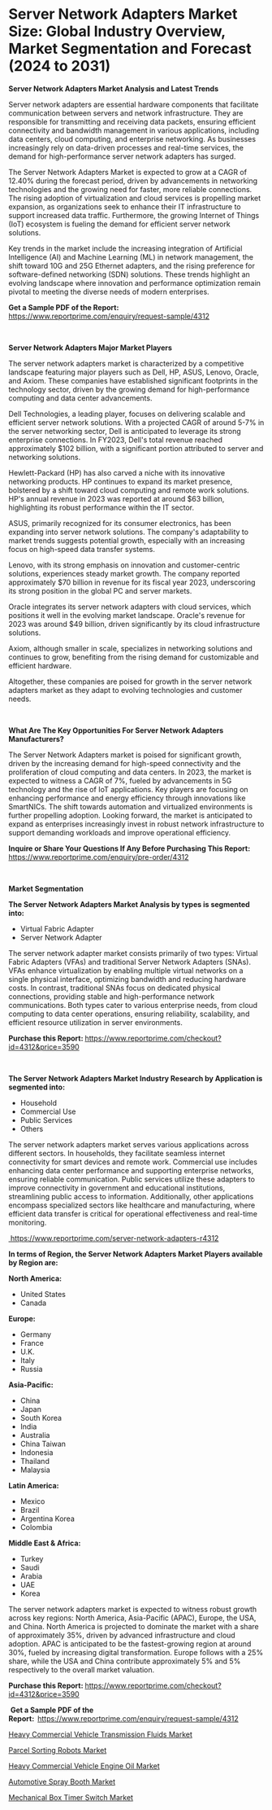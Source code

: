 <p><h1>Server Network Adapters Market Size: Global Industry Overview, Market Segmentation and Forecast (2024 to 2031)</h1></p><p><strong>Server Network Adapters Market Analysis and Latest Trends</strong></p>
<p><p>Server network adapters are essential hardware components that facilitate communication between servers and network infrastructure. They are responsible for transmitting and receiving data packets, ensuring efficient connectivity and bandwidth management in various applications, including data centers, cloud computing, and enterprise networking. As businesses increasingly rely on data-driven processes and real-time services, the demand for high-performance server network adapters has surged.</p><p>The Server Network Adapters Market is expected to grow at a CAGR of 12.40% during the forecast period, driven by advancements in networking technologies and the growing need for faster, more reliable connections. The rising adoption of virtualization and cloud services is propelling market expansion, as organizations seek to enhance their IT infrastructure to support increased data traffic. Furthermore, the growing Internet of Things (IoT) ecosystem is fueling the demand for efficient server network solutions.</p><p>Key trends in the market include the increasing integration of Artificial Intelligence (AI) and Machine Learning (ML) in network management, the shift toward 10G and 25G Ethernet adapters, and the rising preference for software-defined networking (SDN) solutions. These trends highlight an evolving landscape where innovation and performance optimization remain pivotal to meeting the diverse needs of modern enterprises.</p></p>
<p><strong>Get a Sample PDF of the Report:&nbsp;</strong> <a href="https://www.reportprime.com/enquiry/request-sample/4312">https://www.reportprime.com/enquiry/request-sample/4312</a></p>
<p>&nbsp;</p>
<p><strong>Server Network Adapters Major Market Players</strong></p>
<p><p>The server network adapters market is characterized by a competitive landscape featuring major players such as Dell, HP, ASUS, Lenovo, Oracle, and Axiom. These companies have established significant footprints in the technology sector, driven by the growing demand for high-performance computing and data center advancements.</p><p>Dell Technologies, a leading player, focuses on delivering scalable and efficient server network solutions. With a projected CAGR of around 5-7% in the server networking sector, Dell is anticipated to leverage its strong enterprise connections. In FY2023, Dell's total revenue reached approximately $102 billion, with a significant portion attributed to server and networking solutions.</p><p>Hewlett-Packard (HP) has also carved a niche with its innovative networking products. HP continues to expand its market presence, bolstered by a shift toward cloud computing and remote work solutions. HP's annual revenue in 2023 was reported at around $63 billion, highlighting its robust performance within the IT sector.</p><p>ASUS, primarily recognized for its consumer electronics, has been expanding into server network solutions. The company's adaptability to market trends suggests potential growth, especially with an increasing focus on high-speed data transfer systems.</p><p>Lenovo, with its strong emphasis on innovation and customer-centric solutions, experiences steady market growth. The company reported approximately $70 billion in revenue for its fiscal year 2023, underscoring its strong position in the global PC and server markets.</p><p>Oracle integrates its server network adapters with cloud services, which positions it well in the evolving market landscape. Oracle's revenue for 2023 was around $49 billion, driven significantly by its cloud infrastructure solutions.</p><p>Axiom, although smaller in scale, specializes in networking solutions and continues to grow, benefiting from the rising demand for customizable and efficient hardware.</p><p>Altogether, these companies are poised for growth in the server network adapters market as they adapt to evolving technologies and customer needs.</p></p>
<p>&nbsp;</p>
<p><strong>What Are The Key Opportunities For Server Network Adapters Manufacturers?</strong></p>
<p><p>The Server Network Adapters market is poised for significant growth, driven by the increasing demand for high-speed connectivity and the proliferation of cloud computing and data centers. In 2023, the market is expected to witness a CAGR of 7%, fueled by advancements in 5G technology and the rise of IoT applications. Key players are focusing on enhancing performance and energy efficiency through innovations like SmartNICs. The shift towards automation and virtualized environments is further propelling adoption. Looking forward, the market is anticipated to expand as enterprises increasingly invest in robust network infrastructure to support demanding workloads and improve operational efficiency.</p></p>
<p><strong>Inquire or Share Your Questions If Any Before Purchasing This Report:</strong> <a href="https://www.reportprime.com/enquiry/pre-order/4312">https://www.reportprime.com/enquiry/pre-order/4312</a></p>
<p>&nbsp;</p>
<p><strong>Market Segmentation</strong></p>
<p><strong>The Server Network Adapters Market Analysis by types is segmented into:</strong></p>
<p><ul><li>Virtual Fabric Adapter</li><li>Server Network Adapter</li></ul></p>
<p><p>The server network adapter market consists primarily of two types: Virtual Fabric Adapters (VFAs) and traditional Server Network Adapters (SNAs). VFAs enhance virtualization by enabling multiple virtual networks on a single physical interface, optimizing bandwidth and reducing hardware costs. In contrast, traditional SNAs focus on dedicated physical connections, providing stable and high-performance network communications. Both types cater to various enterprise needs, from cloud computing to data center operations, ensuring reliability, scalability, and efficient resource utilization in server environments.</p></p>
<p><strong>Purchase this Report:&nbsp;</strong><a href="https://www.reportprime.com/checkout?id=4312&price=3590">https://www.reportprime.com/checkout?id=4312&price=3590</a></p>
<p>&nbsp;</p>
<p><strong>The Server Network Adapters Market Industry Research by Application is segmented into:</strong></p>
<p><ul><li>Household</li><li>Commercial Use</li><li>Public Services</li><li>Others</li></ul></p>
<p><p>The server network adapters market serves various applications across different sectors. In households, they facilitate seamless internet connectivity for smart devices and remote work. Commercial use includes enhancing data center performance and supporting enterprise networks, ensuring reliable communication. Public services utilize these adapters to improve connectivity in government and educational institutions, streamlining public access to information. Additionally, other applications encompass specialized sectors like healthcare and manufacturing, where efficient data transfer is critical for operational effectiveness and real-time monitoring.</p></p>
<p><a href="https://www.reportprime.com/server-network-adapters-r4312">&nbsp;https://www.reportprime.com/server-network-adapters-r4312</a></p>
<p><strong>In terms of Region, the Server Network Adapters Market Players available by Region are:</strong></p>
<p>
    <p> <strong> North America: </strong>
        <ul>
            <li>United States</li>
            <li>Canada</li>
        </ul>
        </p> 
    <p> <strong> Europe: </strong>
        <ul>
            <li>Germany</li>
            <li>France</li>
            <li>U.K.</li>
            <li>Italy</li>
            <li>Russia</li>
        </ul>
        </p> 
    <p> <strong> Asia-Pacific: </strong>
        <ul>
            <li>China</li>
            <li>Japan</li>
            <li>South Korea</li>
            <li>India</li>
            <li>Australia</li>
            <li>China Taiwan</li>
            <li>Indonesia</li>
            <li>Thailand</li>
            <li>Malaysia</li>
        </ul>
        </p> 
    <p> <strong> Latin America: </strong>
        <ul>
            <li>Mexico</li>
            <li>Brazil</li>
            <li>Argentina Korea</li>
            <li>Colombia</li>
        </ul>
        </p> 
    <p> <strong> Middle East & Africa: </strong>
        <ul>
            <li>Turkey</li>
            <li>Saudi</li>
            <li>Arabia</li>
            <li>UAE</li>
            <li>Korea</li>
        </ul>
    </p>
    </p>
<p><p>The server network adapters market is expected to witness robust growth across key regions: North America, Asia-Pacific (APAC), Europe, the USA, and China. North America is projected to dominate the market with a share of approximately 35%, driven by advanced infrastructure and cloud adoption. APAC is anticipated to be the fastest-growing region at around 30%, fueled by increasing digital transformation. Europe follows with a 25% share, while the USA and China contribute approximately 5% and 5% respectively to the overall market valuation.</p></p>
<p><strong>Purchase this Report: </strong><a href="https://www.reportprime.com/checkout?id=4312&price=3590">https://www.reportprime.com/checkout?id=4312&price=3590</a></p>
<p>&nbsp;<strong>Get a Sample PDF of the Report:&nbsp;&nbsp;</strong><a href="https://www.reportprime.com/enquiry/request-sample/4312">https://www.reportprime.com/enquiry/request-sample/4312</a></p>
<p><strong></strong></p>
<p><p><a href="https://issuu.com/reportprime-2/docs/heavy-commercial-vehicle-transmissi_8e281d3728d714">Heavy Commercial Vehicle Transmission Fluids Market</a></p><p><a href="https://www.linkedin.com/pulse/navigating-parcel-sorting-robots-market-expert-analysis-forecast-r39be?trackingId=1awCGUVaTo%2BDSIZ%2FFZmPMg%3D%3D">Parcel Sorting Robots Market</a></p><p><a href="https://issuu.com/reportprime-2/docs/heavy-commercial-vehicle-engine-oil_5f62a1cb2c43d4">Heavy Commercial Vehicle Engine Oil Market</a></p><p><a href="https://www.linkedin.com/pulse/why-should-you-invest-automotive-spray-booth-market-trends-leading-hkmse?trackingId=Pi4UqX%2FuRyerdcTQAyJVPg%3D%3D">Automotive Spray Booth Market</a></p><p><a href="https://github.com/RichRobinson5/Market-Research-Report-List-6/blob/main/mechanical-box-timer-switch-market.md">Mechanical Box Timer Switch Market</a></p></p>